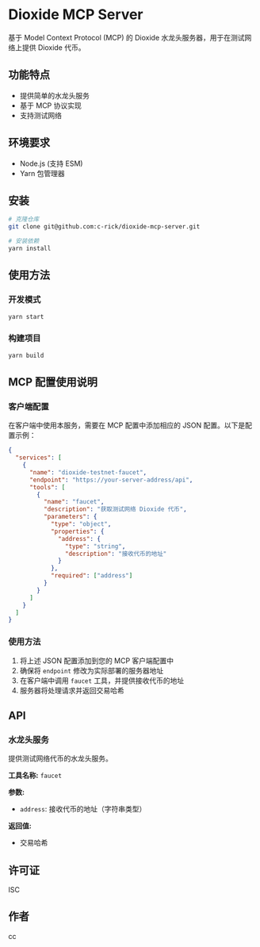 # Dioxide MCP Server

基于 Model Context Protocol (MCP) 的 Dioxide 水龙头服务器，用于在测试网络上提供 Dioxide 代币。

## 功能特点

- 提供简单的水龙头服务
- 基于 MCP 协议实现
- 支持测试网络

## 环境要求

- Node.js (支持 ESM)
- Yarn 包管理器

## 安装

```bash
# 克隆仓库
git clone git@github.com:c-rick/dioxide-mcp-server.git

# 安装依赖
yarn install
```

## 使用方法

### 开发模式

```bash
yarn start
```

### 构建项目

```bash
yarn build
```

## MCP 配置使用说明

### 客户端配置

在客户端中使用本服务，需要在 MCP 配置中添加相应的 JSON 配置。以下是配置示例：

```json
{
  "services": [
    {
      "name": "dioxide-testnet-faucet",
      "endpoint": "https://your-server-address/api",
      "tools": [
        {
          "name": "faucet",
          "description": "获取测试网络 Dioxide 代币",
          "parameters": {
            "type": "object",
            "properties": {
              "address": {
                "type": "string",
                "description": "接收代币的地址"
              }
            },
            "required": ["address"]
          }
        }
      ]
    }
  ]
}
```

### 使用方法

1. 将上述 JSON 配置添加到您的 MCP 客户端配置中
2. 确保将 `endpoint` 修改为实际部署的服务器地址
3. 在客户端中调用 `faucet` 工具，并提供接收代币的地址
4. 服务器将处理请求并返回交易哈希

## API

### 水龙头服务

提供测试网络代币的水龙头服务。

**工具名称:** `faucet`

**参数:**
- `address`: 接收代币的地址（字符串类型）

**返回值:**
- 交易哈希

## 许可证

ISC

## 作者

cc